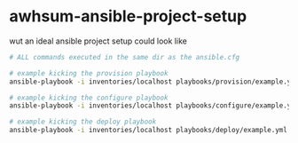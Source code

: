 # awhsum-ansible-project-setup
wut an ideal ansible project setup could look like

```bash
# ALL commands executed in the same dir as the ansible.cfg

# example kicking the provision playbook
ansible-playbook -i inventories/localhost playbooks/provision/example.yml

# example kicking the configure playbook
ansible-playbook -i inventories/localhost playbooks/configure/example.yml

# example kicking the deploy playbook
ansible-playbook -i inventories/localhost playbooks/deploy/example.yml
```
